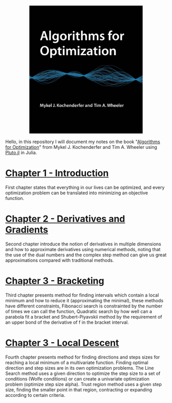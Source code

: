 <p align="center">
  <img src="./book.jpg" height=400 alt="Algorithms for Optimization">
</p>
Hello, in this repository I will document my notes on the book "<a href="https://mitpress.mit.edu/books/algorithms-optimization">Algorithms for Optimization</a>" from Mykel J. Kochenderfer and Tim A. Wheeler using <a href="https://github.com/fonsp/Pluto.jl">Pluto.jl</a> in Julia.

# [Chapter 1 - Introduction](https://marcovela.github.io/AlgorithmsForOptimization/chapter-1/)
First chapter states that everything in our lives can be optimized, and every optimization problem can be translated into minimizing an objective function.

# [Chapter 2 - Derivatives and Gradients](https://marcovela.github.io/AlgorithmsForOptimization/chapter-2/)
Second chapter introduce the notion of derivatives in multiple dimensions and how to approximate derivatives using numerical methods, noting that the use of the dual numbers and the complex step method can give us great approximations compared with traditional methods.

# [Chapter 3 - Bracketing](https://marcovela.github.io/AlgorithmsForOptimization/chapter-3/)
Third chapter presents method for finding intervals which contain a local minimum and how to reduce it (approximating the minimal), these methods have different constraints, Fibonacci search is constrainted by the number of times we can call the function, Quadratic search by how well can a parabola fit a bracket and Shubert-Piyavskii method by the requirement of an upper bond of the derivative of f in the bracket interval.

# [Chapter 3 - Local Descent](https://marcovela.github.io/AlgorithmsForOptimization/chapter-4/)
Fourth chapter presents method for finding directions and steps sizes for reaching a local minimum of a multivariate function. Finding optimal direction and step sizes are in its own optimization problems. The Line Search method uses a given direction to optimize the step size to a set of conditions (Wolfe conditions) or can create a univariate optimization problem (optimize step size alpha). Trust region method uses a given step size, finding the smaller point in that region, contracting or expanding according to certain criteria.
